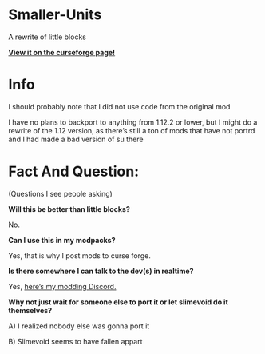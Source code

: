 # Smaller-Units
A rewrite of little blocks

[**View it on the curseforge page!**](https://www.curseforge.com/minecraft/mc-mods/smaller-units)

# Info
I should probably note that I did not use code from the original mod

I have no plans to backport to anything from 1.12.2 or lower, but I might do a rewrite of the 1.12 version, as there’s still a ton of mods that have not portrd and I had made a bad version of su there

# Fact And Question: 

(Questions I see people asking)

**Will this be better than little blocks?**

No.

**Can I use this in my modpacks?**

Yes, that is why I post mods to curse forge.

**Is there somewhere I can talk to the dev(s) in realtime?**

Yes, [here’s my modding Discord.](https://discord.gg/qFEBSsm)

**Why not just wait for someone else to port it or let slimevoid do it themselves?**

A) I realized nobody else was gonna port it

B) Slimevoid seems to have fallen appart
